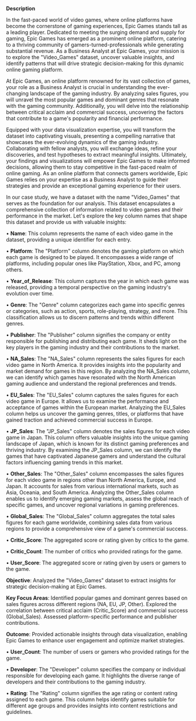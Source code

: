 **Description**

In the fast-paced world of video games, where online platforms have become the cornerstone of gaming experiences, Epic Games stands tall as a leading player. Dedicated to meeting the surging demand and supply for gaming, Epic Games has emerged as a prominent online platform, catering to a thriving community of gamers-turned-professionals while generating substantial revenue. As a Business Analyst at Epic Games, your mission is to explore the "Video_Games" dataset, uncover valuable insights, and identify patterns that will drive strategic decision-making for this dynamic online gaming platform.

At Epic Games, an online platform renowned for its vast collection of games, your role as a Business Analyst is crucial in understanding the ever-changing landscape of the gaming industry. By analyzing sales figures, you will unravel the most popular games and dominant genres that resonate with the gaming community. Additionally, you will delve into the relationship between critical acclaim and commercial success, uncovering the factors that contribute to a game's popularity and financial performance.

Equipped with your data visualization expertise, you will transform the dataset into captivating visuals, presenting a compelling narrative that showcases the ever-evolving dynamics of the gaming industry. Collaborating with fellow analysts, you will exchange ideas, refine your discoveries, and test hypotheses to extract meaningful insights.
Ultimately, your findings and visualizations will empower Epic Games to make informed decisions, allowing them to stay competitive in the fast-paced realm of online gaming. As an online platform that connects gamers worldwide, Epic Games relies on your expertise as a Business Analyst to guide their strategies and provide an exceptional gaming experience for their users.

In our case study, we have a dataset with the name "Video_Games" that serves as the foundation for our analysis. This dataset encapsulates a comprehensive collection of information related to video games and their performance in the market. Let's explore the key column names that shape this dataset and provide us with valuable insights:

•	**Name**: This column represents the name of each video game in the dataset, providing a unique identifier for each entry.

•	**Platform**: The "Platform" column denotes the gaming platform on which each game is designed to be played. It encompasses a wide range of platforms, including popular ones like PlayStation, Xbox, and PC, among others.

•	**Year_of_Release**: This column captures the year in which each game was released, providing a temporal perspective on the gaming industry's evolution over time.

•	**Genre**: The "Genre" column categorizes each game into specific genres or categories, such as action, sports, role-playing, strategy, and more. This classification allows us to discern patterns and trends within different genres.

•	**Publisher**: The "Publisher" column signifies the company or entity responsible for publishing and distributing each game. It sheds light on the key players in the gaming industry and their contributions to the market.

•	**NA_Sales**: The "NA_Sales" column represents the sales figures for each video game in North America. It provides insights into the popularity and market demand for games in this region. By analyzing the NA_Sales column, we can identify which games have resonated with the North American gaming audience and understand the regional preferences and trends.

•	**EU_Sales**: The "EU_Sales" column captures the sales figures for each video game in Europe. It allows us to examine the performance and acceptance of games within the European market. Analyzing the EU_Sales column helps us uncover the gaming genres, titles, or platforms that have gained traction and achieved commercial success in Europe.

•	**JP_Sales**: The "JP_Sales" column denotes the sales figures for each video game in Japan. This column offers valuable insights into the unique gaming landscape of Japan, which is known for its distinct gaming preferences and thriving industry. By examining the JP_Sales column, we can identify the games that have captivated Japanese gamers and understand the cultural factors influencing gaming trends in this market.

•	**Other_Sales**: The "Other_Sales" column encompasses the sales figures for each video game in regions other than North America, Europe, and Japan. It accounts for sales from various international markets, such as Asia, Oceania, and South America. Analyzing the Other_Sales column enables us to identify emerging gaming markets, assess the global reach of specific games, and uncover regional variations in gaming preferences.

•	**Global_Sales**: The "Global_Sales" column aggregates the total sales figures for each game worldwide, combining sales data from various regions to provide a comprehensive view of a game's commercial success.

•	**Critic_Score**: The aggregated score or rating given by critics to the game.

•	**Critic_Count**: The number of critics who provided ratings for the game.

•	**User_Score**: The aggregated score or rating given by users or gamers to the game.




**Objective**: Analyzed the "Video_Games" dataset to extract insights for strategic decision-making at Epic Games.

**Key Focus Areas**:
Identified popular games and dominant genres based on sales figures across different regions (NA, EU, JP, Other).
Explored the correlation between critical acclaim (Critic_Score) and commercial success (Global_Sales).
Assessed platform-specific performance and publisher contributions.

**Outcome**: Provided actionable insights through data visualization, enabling Epic Games to enhance user engagement and optimize market strategies.

•	**User_Count**: The number of users or gamers who provided ratings for the game.

•	**Developer**: The "Developer" column specifies the company or individual responsible for developing each game. It highlights the diverse range of developers and their contributions to the gaming industry.

•	**Rating**: The "Rating" column signifies the age rating or content rating assigned to each game. This column helps identify games suitable for different age groups and provides insights into content restrictions and guidelines.
